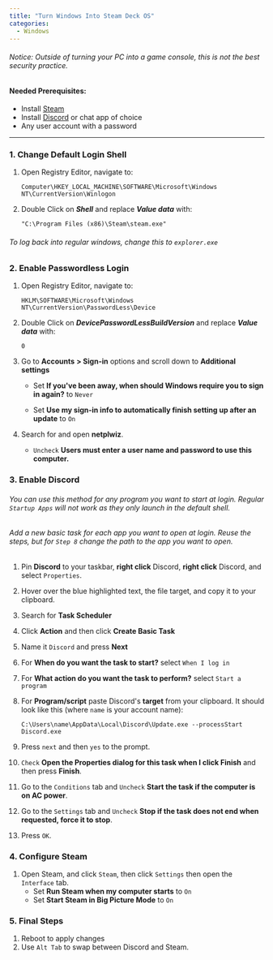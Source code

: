```yaml
---
title: "Turn Windows Into Steam Deck OS"
categories:
  - Windows
---
```


###### Notice: Outside of turning your PC into a game console, this is not the best security practice.

#### Needed Prerequisites:
- Install [Steam](https://store.steampowered.com/about/)
- Install [Discord](https://discord.com/) or chat app of choice
- Any user account with a password

<hr>

### 1. Change Default Login Shell

1. Open Registry Editor, navigate to:
   ``` 
   Computer\HKEY_LOCAL_MACHINE\SOFTWARE\Microsoft\Windows NT\CurrentVersion\Winlogon
   ```

2. Double Click on ***Shell*** and replace ***Value data*** with:
   ```
   "C:\Program Files (x86)\Steam\steam.exe"
   ```
###### To log back into regular windows, change this to `explorer.exe`

### 2. Enable Passwordless Login

1. Open Registry Editor, navigate to:
   ```
   HKLM\SOFTWARE\Microsoft\Windows NT\CurrentVersion\PasswordLess\Device
   ```

2. Double Click on ***DevicePasswordLessBuildVersion*** and replace ***Value data*** with:
   ```
   0
   ```

3. Go to **Accounts** **> Sign-in** options and scroll down to **Additional settings**

   - Set **If you've been away, when should Windows require you to sign in again?** to `Never`

   - Set **Use my sign-in info to automatically finish setting up after an update** to `On`

4. Search for and open **netplwiz**. 
   - `Uncheck` **Users must enter a user name and password to use this computer.**

### 3. Enable Discord
###### You can use this method for any program you want to start at login. Regular `Startup Apps` will not work as they only launch in the default shell. 
###### Add a new basic task for each app you want to open at login. Reuse the steps, but for `Step 8` change the path to the app you want to open.

1. Pin **Discord** to your taskbar, **right click** Discord, **right click** Discord, and select `Properties`.
2. Hover over the blue highlighted text, the file target, and copy it to your clipboard.
3. Search for **Task Scheduler**
4. Click **Action** and then click **Create Basic Task**
5. Name it `Discord` and press **Next**
6. For **When do you want the task to start?** select `When I log in`
7. For **What action do you want the task to perform?** select `Start a program`

8. For **Program/script** paste Discord's **target** from your clipboard. It should look like this (where `name` is your account name):
   ```
   C:\Users\name\AppData\Local\Discord\Update.exe --processStart Discord.exe
   ```
9. Press `next` and then `yes` to the prompt.

10. `Check` **Open the Properties dialog for this task when I click Finish** and then press **Finish**.
11. Go to the `Conditions` tab and `Uncheck` **Start the task if the computer is on AC power**.
12. Go to the `Settings` tab and `Uncheck` **Stop if the task does not end when requested, force it to stop**.
13. Press `OK`.

### 4. Configure Steam

1. Open Steam, and click `Steam`, then click `Settings` then open the `Interface` tab.
   - Set **Run Steam when my computer starts** to `On`
   - Set **Start Steam in Big Picture Mode** to `On`

### 5. Final Steps

1. Reboot to apply changes
2. Use `Alt Tab` to swap between Discord and Steam.
